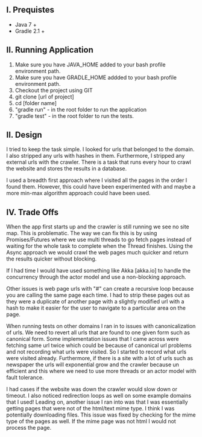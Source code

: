 I. Prequistes
------------
* Java 7 +
* Gradle 2.1 +

II. Running Application
------------
1. Make sure you have JAVA_HOME added to your bash profile environment path.
2. Make sure you have GRADLE_HOME addded to your bash profile environment path.
3. Checkout the project using GIT
4. git clone [url of project]
5. cd [folder name]
6. "gradle run" - in the root folder to run the application
7. "gradle test" - in the root folder to run the tests.


II. Design
----------

I tried to keep the task simple. I looked for urls that belonged to the domain. I also
stripped any urls with hashes in them. Furthermore, I stripped any external urls with the crawler.
There is a task that runs every hour to crawl the website and stores the results in a database.

I used a breadth first approach where I visited all the pages in the order I found them. However, this
could have been experimented with and maybe a more min-max algorithm approach could have been used.

IV. Trade Offs
----------

When the app first starts up and the crawler is still running we see no site map. This is problematic. The way we can
fix this is by using Promises/Futures where we use multi threads to go fetch pages instead of waiting for the whole task
to complete when the Thread finishes. Using the Async approach we would crawl the web pages much quicker and return the
results quicker without blocking.

If I had time I would have used something like Akka [akka.io] to handle the concurrency through the actor model
and use a non-blocking approach.

Other issues is web page urls with "#" can create a recursive loop because you are calling the same page each time.
I had to strip these pages out as they were a duplicate of another page with a slightly modified url with a hash to 
make it easier for the user to navigate to a particular area on the page.

When running tests on other domains I ran in to issues with canonicalization of urls. We need to revert all
urls that are found to one given form such as canonical form. Some implementation issues that I came across were
fetching same url twice which could be because of canonical url problems and not recording what urls were visited. So I
started to record what urls were visited already. Furthermore, if there is a site with a lot of urls such as newspaper
the urls will exponential grow and the crawler because un efficient and this where we need to use more threads or an
actor model with fault tolerance.

I had cases if the website was down the crawler would slow down or timeout. I also noticed redirection loops as well on
some example domains that I used! Leading on, another issue I ran into was that I was essentially getting pages
that were not of the html/text mime type. I think I was potentially downloading files. This issue was fixed by 
checking for the mime type of the pages as well. If the mime page was not html I would not process the page.
